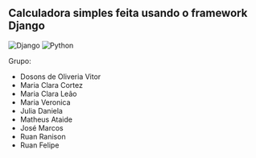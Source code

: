 ## Calculadora simples feita usando o framework Django

![Django](https://img.shields.io/badge/Django-092E20?style=for-the-badge&logo=django&logoColor=white)
![Python](https://img.shields.io/badge/Python-14354C?style=for-the-badge&logo=python&logoColor=white)

Grupo:

- Dosons de Oliveria Vitor
- Maria Clara Cortez
- Maria Clara Leão
- Maria Veronica
- Julia Daniela
- Matheus Ataide
- José Marcos
- Ruan Ranison
- Ruan Felipe
